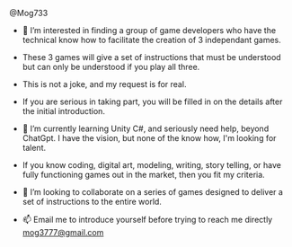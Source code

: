 @Mog733
- 👀 I’m interested in finding a group of game developers who have the technical know how to facilitate the creation of 3 independant games.
- These 3 games will give a set of instructions that must be understood but can only be understood if you play all three.
- This is not a joke, and my request is for real.
- If you are serious in taking part, you will be filled in on the details after the initial introduction.
  
- 🌱 I’m currently learning Unity C#, and seriously need help, beyond ChatGpt. I have the vision, but none of the know how, I'm looking for talent.
- If you know coding, digital art, modeling, writing, story telling, or have fully functioning games out in the market, then you fit my criteria.
- 💞️ I’m looking to collaborate on a series of games designed to deliver a set of instructions to the entire world.
- 📫 Email me to introduce yourself before trying to reach me directly mog3777@gmail.com

<!---
Mog733/Mog733 is a ✨ special ✨ repository because its `README.md` (this file) appears on your GitHub profile.
You can click the Preview link to take a look at your changes.
--->

